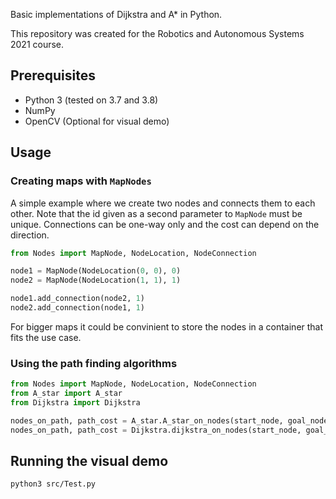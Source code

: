 Basic implementations of Dijkstra and A* in Python.

This repository was created for the Robotics and Autonomous Systems 2021 course.

## Prerequisites

* Python 3 (tested on 3.7 and 3.8)
* NumPy
* OpenCV (Optional for visual demo)

## Usage

### Creating maps with `MapNodes`

A simple example where we create two nodes and connects them to each other. 
Note that the id given as a second parameter to `MapNode` must be unique.
Connections can be one-way only and the cost can depend on the direction.

```python
from Nodes import MapNode, NodeLocation, NodeConnection

node1 = MapNode(NodeLocation(0, 0), 0)
node2 = MapNode(NodeLocation(1, 1), 1)

node1.add_connection(node2, 1)
node2.add_connection(node1, 1)
```

For bigger maps it could be convinient to store the nodes in a container that fits the use case.

### Using the path finding algorithms

```python
from Nodes import MapNode, NodeLocation, NodeConnection
from A_star import A_star
from Dijkstra import Dijkstra

nodes_on_path, path_cost = A_star.A_star_on_nodes(start_node, goal_node, MapNode.distance)
nodes_on_path, path_cost = Dijkstra.dijkstra_on_nodes(start_node, goal_node)

```

## Running the visual demo

```
python3 src/Test.py
```
